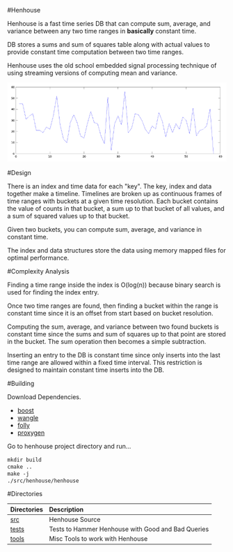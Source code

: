 #Henhouse

Henhouse is a fast time series DB that can compute sum, average, and variance 
between any two time ranges in **basically** constant time. 

DB stores a sums and sum of squares table along with actual values to provide
constant time computation between two time ranges.

Henhouse uses the old school embedded signal processing technique of using 
streaming versions of computing mean and variance.

![alt text](doc/graph.png "Time Graph")

#Design

There is an index and time data for each "key". The key, index and data together make a 
timeline. Timelines are broken up as continuous frames of time ranges with buckets at a given 
time resolution. Each bucket contains the value of counts in that bucket, 
a sum up to that bucket of all values, and a sum of squared values up to that bucket. 

Given two buckets, you can compute sum, average, and variance in constant time.

The index and data structures store the data using memory mapped files
for optimal performance.

#Complexity Analysis

Finding a time range inside the index is O(log(n)) because binary search is used
for finding the index entry. 

Once two time ranges are found, then finding a bucket within the range is constant time
since it is an offset from start based on bucket resolution. 

Computing the sum, average, and variance between two found buckets is constant time
since the sums and sum of squares up to that point are stored in the bucket. 
The sum operation then becomes a simple subtraction.

Inserting an entry to the DB is constant time since only inserts into the last
time range are allowed within a fixed time interval. This restriction is designed to 
maintain constant time inserts into the DB.

#Building

Download Dependencies.

- [boost](boost.org) 
- [wangle](https://github.com/facebook/wangle)
- [folly](https://github.com/facebook/folly)
- [proxygen](https://github.com/facebook/proxygen)

Go to henhouse project directory and
run...

    mkdir build
    cmake ..
    make -j
    ./src/henhouse/henhouse


#Directories

| Directories                            | Description                                                                                                  |
|:---------------------------------------|:-------------------------------------------------------------------------------------------------------------|
| [src](src)                             | Henhouse Source|
| [tests](tests)                         | Tests to Hammer Henhouse with Good and Bad Queries |
| [tools](tests)                         | Misc Tools to work with Henhouse |

